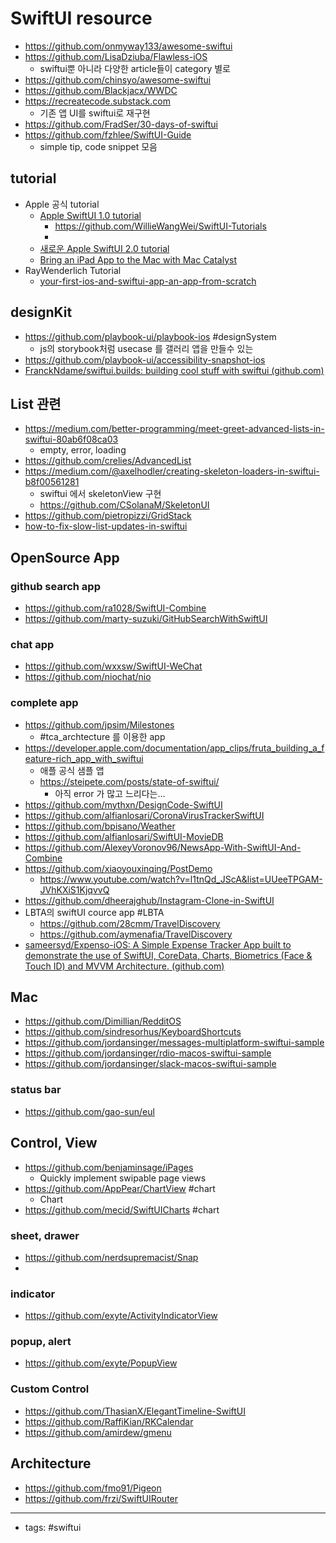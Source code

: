 # SwiftUI resource
- https://github.com/onmyway133/awesome-swiftui
- https://github.com/LisaDziuba/Flawless-iOS
	- swiftui뿐 아니라 다양한 article들이 category 별로
- https://github.com/chinsyo/awesome-swiftui
- https://github.com/Blackjacx/WWDC
- https://recreatecode.substack.com
	- 기존 앱 UI를 swiftui로 재구현
- https://github.com/FradSer/30-days-of-swiftui
- https://github.com/fzhlee/SwiftUI-Guide
	- simple tip, code snippet 모음 

## tutorial 
- Apple 공식 tutorial
	- [Apple SwiftUI 1.0 tutorial](https://developer.apple.com/tutorials/swiftui/creating-and-combining-views)
		- https://github.com/WillieWangWei/SwiftUI-Tutorials
		- 
	- [새로운 Apple SwiftUI 2.0 tutorial](https://developer.apple.com/tutorials/app-dev-training)
	- [Bring an iPad App to the Mac with Mac Catalyst](https://developer.apple.com/tutorials/mac-catalyst)
- RayWenderlich Tutorial
	- [your-first-ios-and-swiftui-app-an-app-from-scratch](https://www.raywenderlich.com/17493408-your-first-ios-and-swiftui-app-an-app-from-scratch)
	
## designKit
- https://github.com/playbook-ui/playbook-ios #designSystem 
	- js의 storybook처럼 usecase 를 갤러리 앱을 만들수 있는 
- https://github.com/playbook-ui/accessibility-snapshot-ios 
- [FranckNdame/swiftui.builds: building cool stuff with swiftui (github.com)](https://github.com/FranckNdame/swiftui.builds)


## List 관련
- https://medium.com/better-programming/meet-greet-advanced-lists-in-swiftui-80ab6f08ca03
	- empty, error, loading 
- https://github.com/crelies/AdvancedList
- https://medium.com/@axelhodler/creating-skeleton-loaders-in-swiftui-b8f00561281
	- swiftui 에서 skeletonView 구현 
	- https://github.com/CSolanaM/SkeletonUI
- https://github.com/pietropizzi/GridStack
- [how-to-fix-slow-list-updates-in-swiftui](https://www.hackingwithswift.com/articles/210/how-to-fix-slow-list-updates-in-swiftui)


	
## OpenSource App
### github search app
- https://github.com/ra1028/SwiftUI-Combine
- https://github.com/marty-suzuki/GitHubSearchWithSwiftUI
### chat app
- https://github.com/wxxsw/SwiftUI-WeChat
- https://github.com/niochat/nio

### complete app
- https://github.com/jpsim/Milestones
	- #tca_archtecture 를 이용한  app
- https://developer.apple.com/documentation/app_clips/fruta_building_a_feature-rich_app_with_swiftui
	- 애플 공식 샘플 앱
	- https://steipete.com/posts/state-of-swiftui/
		- 아직 error 가 많고 느리다는...
- https://github.com/mythxn/DesignCode-SwiftUI
- https://github.com/alfianlosari/CoronaVirusTrackerSwiftUI
- https://github.com/bpisano/Weather
- https://github.com/alfianlosari/SwiftUI-MovieDB
- https://github.com/AlexeyVoronov96/NewsApp-With-SwiftUI-And-Combine
- https://github.com/xiaoyouxinqing/PostDemo
	- https://www.youtube.com/watch?v=l1tnQd_JScA&list=UUeeTPGAM-JVhKXiS1KjqvvQ
- https://github.com/dheerajghub/Instagram-Clone-in-SwiftUI
- LBTA의 swiftUI cource app #LBTA 
	- https://github.com/28cmm/TravelDiscovery 
	- https://github.com/aymenafia/TravelDiscovery
- [sameersyd/Expenso-iOS: A Simple Expense Tracker App built to demonstrate the use of SwiftUI, CoreData, Charts, Biometrics (Face & Touch ID) and MVVM Architecture. (github.com)](https://github.com/sameersyd/Expenso-iOS)

## Mac
- https://github.com/Dimillian/RedditOS
- https://github.com/sindresorhus/KeyboardShortcuts
- https://github.com/jordansinger/messages-multiplatform-swiftui-sample
- https://github.com/jordansinger/rdio-macos-swiftui-sample
- https://github.com/jordansinger/slack-macos-swiftui-sample

### status bar
- https://github.com/gao-sun/eul


## Control, View
- https://github.com/benjaminsage/iPages
	- Quickly implement swipable page views 
- https://github.com/AppPear/ChartView #chart 
	- Chart
- https://github.com/mecid/SwiftUICharts #chart 


### sheet, drawer
- https://github.com/nerdsupremacist/Snap
- 
### indicator
- https://github.com/exyte/ActivityIndicatorView
### popup, alert
- https://github.com/exyte/PopupView
### Custom Control
- https://github.com/ThasianX/ElegantTimeline-SwiftUI
- https://github.com/RaffiKian/RKCalendar
- https://github.com/amirdew/gmenu


## Architecture
- https://github.com/fmo91/Pigeon
- https://github.com/frzi/SwiftUIRouter
---
- tags: #swiftui 
